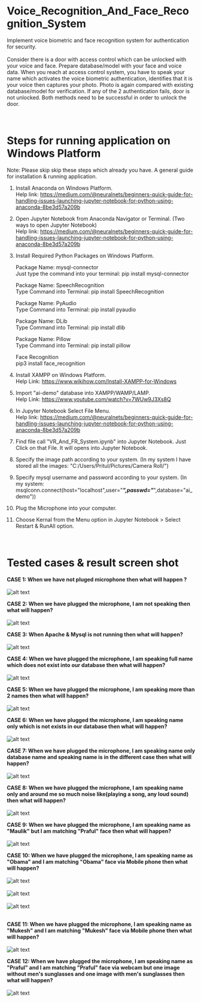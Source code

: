 # Voice_Recognition_And_Face_Recognition_System
Implement voice biometric and face recognition system for authentication for security.<br><br> 
Consider there is a door with access control which can be unlocked with your voice and face. Prepare database/model with your face and voice data. When you reach at access control system, you have to speak your name which activates the voice biometric authentication, identifies that it is your voice then captures your photo. Photo is again compared with existing database/model for verification. If any of the 2 authentication fails, door is not unlocked. Both methods need to be successful in order to unlock the door.<br><br><br> 

Steps for running application on Windows Platform
===================================================
Note: Please skip skip these steps which already you have. 
      A general guide for installation & running application. 

1) Install Anaconda on Windows Platform.<br>
   Help link: https://medium.com/@neuralnets/beginners-quick-guide-for-handling-issues-launching-jupyter-notebook-for-python-using-anaconda-8be3d57a209b
 
2) Open Jupyter Notebook from Anaconda Navigator or Terminal. (Two ways to open Jupyter Notebook) <br>
   Help link: https://medium.com/@neuralnets/beginners-quick-guide-for-handling-issues-launching-jupyter-notebook-for-python-using-anaconda-8be3d57a209b

3) Install Required Python Packages on Windows Platform.

   Package Name: mysql-connector<br>
   Just type the command into your terminal: pip install mysql-connector

   Package Name: SpeechRecognition<br> 
   Type Command into Terminal: pip install SpeechRecognition

   Package Name: PyAudio<br>
   Type Command into Terminal: pip install pyaudio   
 
   Package Name: DLib<br>
   Type Command into Terminal: pip install dlib

   Package Name: Pillow<br>	
   Type Command into Terminal: pip install pillow
   
   Face Recognition<br>
   pip3 install face_recognition

4) Install XAMPP on Windows Platform.<br>
   Help Link: https://www.wikihow.com/Install-XAMPP-for-Windows

5) Import "ai-demo" database into XAMPP/WAMP/LAMP.<br>
   Help Link: https://www.youtube.com/watch?v=7WUw9J3Xs8Q
 
6) In Jupyter Notebook Select File Menu.<br>
   Help link: https://medium.com/@neuralnets/beginners-quick-guide-for-handling-issues-launching-jupyter-notebook-for-python-using-anaconda-8be3d57a209b 

7) Find file call "VR_And_FR_System.ipynb" into Jupyter Notebook. Just Click on that File. It will opens into Jupyter Notebook.

8) Specify the image path according to your system. (In my system I have stored all the images: "C:/Users/Pritul/Pictures/Camera Roll/")

9) Specify mysql username and password according to your system. (In my system: msqlconn.connect(host="localhost",user="*****",passwd="*****",database="ai_demo"))

9) Plug the Microphone into your computer.

10) Choose Kernal from the Menu option in Jupyter Notebook > Select Restart & RunAll option.<br><br><br>



Tested cases & result screen shot
===================================
**CASE 1: When we have not pluged microphone then what will happen ?**<br><br>
        ![alt text](https://github.com/PrafulSathawara/Voice_Recognition_And_Face_Recognition_System/blob/master/case1.png)<br>  
         
**CASE 2: When we have plugged the microphone, I am not speaking then what will happen?**<br><br>
        ![alt text](https://github.com/PrafulSathawara/Voice_Recognition_And_Face_Recognition_System/blob/master/case2.PNG)<br>
        
**CASE 3: When Apache & Mysql is not running then what will happen?**<br><br>
        ![alt text](https://github.com/PrafulSathawara/Voice_Recognition_And_Face_Recognition_System/blob/master/case3.PNG)<br>

**CASE 4: When we have plugged the microphone, I am speaking full name which does not exist into our database then what will happen?**<br><br>
        ![alt text](https://github.com/PrafulSathawara/Voice_Recognition_And_Face_Recognition_System/blob/master/case4.PNG)<br>

**CASE 5: When we have plugged the microphone, I am speaking more than 2 names then what will happen?**<br><br>
        ![alt text](https://github.com/PrafulSathawara/Voice_Recognition_And_Face_Recognition_System/blob/master/case5.PNG)<br> 

**CASE 6: When we have plugged the microphone, I am speaking name only which is not exists in our database then what will happen?**<br><br>
        ![alt text](https://github.com/PrafulSathawara/Voice_Recognition_And_Face_Recognition_System/blob/master/case6.PNG)<br>

**CASE 7: When we have plugged the microphone, I am speaking name only database name and speaking name is in the different case then what will happen?**<br><br>
        ![alt text](https://github.com/PrafulSathawara/Voice_Recognition_And_Face_Recognition_System/blob/master/case7.PNG)<br>

**CASE 8: When we have plugged the microphone, I am speaking name only and around me so much noise like(playing a song, any loud sound) then what will happen?**<br><br>
        ![alt text](https://github.com/PrafulSathawara/Voice_Recognition_And_Face_Recognition_System/blob/master/case8.PNG)<br>

**CASE 9: When we have plugged the microphone, I am speaking name as "Maulik" but I am matching "Praful" face then what will happen?**<br><br>
        ![alt text](https://github.com/PrafulSathawara/Voice_Recognition_And_Face_Recognition_System/blob/master/case9.PNG)<br>

**CASE 10: When we have plugged the microphone, I am speaking name as "Obama" and I am matching "Obama" face via Mobile phone then what will happen?**<br><br>
         ![alt text](https://github.com/PrafulSathawara/Voice_Recognition_And_Face_Recognition_System/blob/master/case10-1.PNG)<br><br>
         ![alt text](https://github.com/PrafulSathawara/Voice_Recognition_And_Face_Recognition_System/blob/master/case10-2.PNG)<br><br>
         ![alt text](https://github.com/PrafulSathawara/Voice_Recognition_And_Face_Recognition_System/blob/master/case10-3.PNG)<br><br>
         
**CASE 11: When we have plugged the microphone, I am speaking name as "Mukesh" and I am matching "Mukesh" face via Mobile phone then what will happen?**<br><br>
         ![alt text](https://github.com/PrafulSathawara/Voice_Recognition_And_Face_Recognition_System/blob/master/case11.PNG)<br>

**CASE 12: When we have plugged the microphone, I am speaking name as "Praful" and I am matching "Praful" face via webcam but one image without men's sunglasses and one image with men's sunglasses then what will happen?**<br><br>
         ![alt text](https://github.com/PrafulSathawara/Voice_Recognition_And_Face_Recognition_System/blob/master/case12.PNG)<br>
